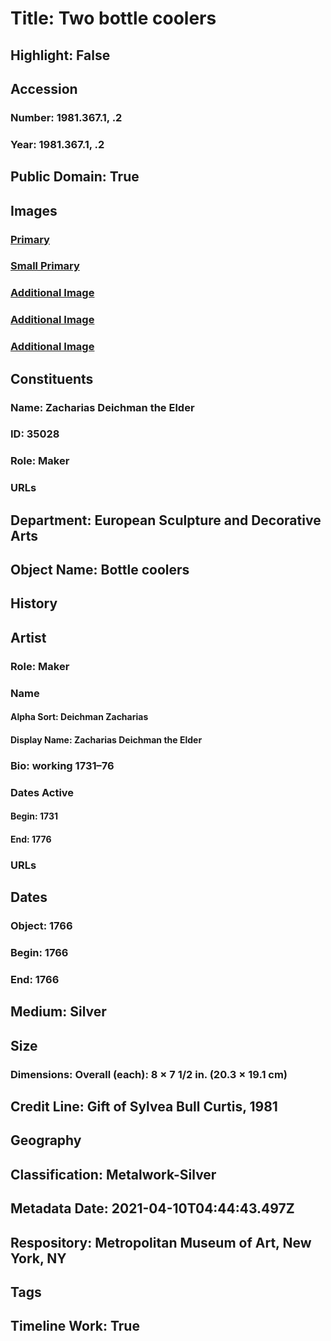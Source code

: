 # Title: Two bottle coolers
## Highlight: False
## Accession
### Number: 1981.367.1, .2
### Year: 1981.367.1, .2
## Public Domain: True
## Images
### [Primary](https://images.metmuseum.org/CRDImages/es/original/226528.jpg)
### [Small Primary](https://images.metmuseum.org/CRDImages/es/web-large/226528.jpg)
### [Additional Image](https://images.metmuseum.org/CRDImages/es/original/226529.jpg)
### [Additional Image](https://images.metmuseum.org/CRDImages/es/original/226530.jpg)
### [Additional Image](https://images.metmuseum.org/CRDImages/es/original/226531.jpg)
## Constituents
### Name: Zacharias Deichman the Elder
### ID: 35028
### Role: Maker
### URLs
## Department: European Sculpture and Decorative Arts
## Object Name: Bottle coolers
## History
## Artist
### Role: Maker
### Name
#### Alpha Sort: Deichman Zacharias
#### Display Name: Zacharias Deichman the Elder
### Bio: working 1731–76
### Dates Active
#### Begin: 1731
#### End: 1776
### URLs
## Dates
### Object: 1766
### Begin: 1766
### End: 1766
## Medium: Silver
## Size
### Dimensions: Overall (each): 8 × 7 1/2 in. (20.3 × 19.1 cm)
## Credit Line: Gift of Sylvea Bull Curtis, 1981
## Geography
## Classification: Metalwork-Silver
## Metadata Date: 2021-04-10T04:44:43.497Z
## Respository: Metropolitan Museum of Art, New York, NY
## Tags
## Timeline Work: True